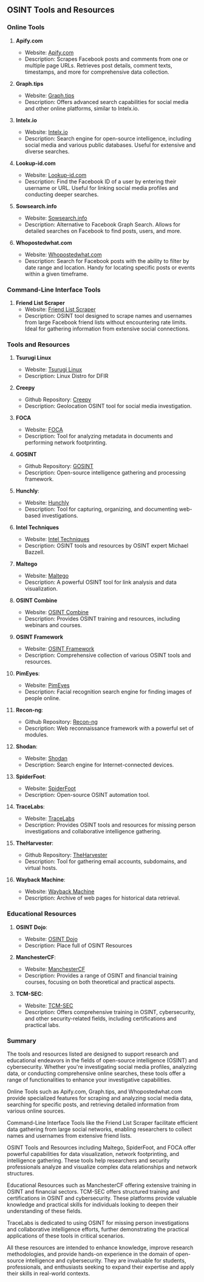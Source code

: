 ## OSINT Tools and Resources

### Online Tools

1. **Apify.com**
   - Website: [Apify.com](https://apify.com)
   - Description: Scrapes Facebook posts and comments from one or multiple page URLs. Retrieves post details, comment texts, timestamps, and more for comprehensive data collection.

2. **Graph.tips**
   - Website: [Graph.tips](https://graph.tips)
   - Description: Offers advanced search capabilities for social media and other online platforms, similar to Intelx.io.

3. **Intelx.io**
   - Website: [Intelx.io](https://intelx.io)
   - Description: Search engine for open-source intelligence, including social media and various public databases. Useful for extensive and diverse searches.

4. **Lookup-id.com**
   - Website: [Lookup-id.com](https://lookup-id.com)
   - Description: Find the Facebook ID of a user by entering their username or URL. Useful for linking social media profiles and conducting deeper searches.

5. **Sowsearch.info**
   - Website: [Sowsearch.info](https://sowsearch.info)
   - Description: Alternative to Facebook Graph Search. Allows for detailed searches on Facebook to find posts, users, and more.

6. **Whopostedwhat.com**
   - Website: [Whopostedwhat.com](https://whopostedwhat.com)
   - Description: Search for Facebook posts with the ability to filter by date range and location. Handy for locating specific posts or events within a given timeframe.

### Command-Line Interface Tools

1. **Friend List Scraper**
   - Website: [Friend List Scraper](https://github.com/n0kovo/fb_friend_list_scraper)
   - Description: OSINT tool designed to scrape names and usernames from large Facebook friend lists without encountering rate limits. Ideal for gathering information from extensive social connections.

### Tools and Resources

1. **Tsurugi Linux**
   - Website: [Tsurugi Linux](https://tsurugi-linux.org/)
   - Description: Linux Distro for DFIR
   

2. **Creepy**
   - Github Repository: [Creepy](https://github.com/ilektrojohn/creepy)
   - Description: Geolocation OSINT tool for social media investigation.

3. **FOCA**
   - Website: [FOCA](https://www.elevenpaths.com/labstools/foca/index.html)
   - Description: Tool for analyzing metadata in documents and performing network footprinting.

4. **GOSINT**
   - Github Repository: [GOSINT](https://github.com/ciscocsirt/gosint)
   - Description: Open-source intelligence gathering and processing framework.

5. **Hunchly**:
   - Website: [Hunchly](https://www.hunch.ly/)
   - Description: Tool for capturing, organizing, and documenting web-based investigations.

6. **Intel Techniques**
   - Website: [Intel Techniques](https://inteltechniques.com/)
   - Description: OSINT tools and resources by OSINT expert Michael Bazzell.

7. **Maltego**
   - Website: [Maltego](https://www.maltego.com/)
   - Description: A powerful OSINT tool for link analysis and data visualization.

8. **OSINT Combine**
   - Website: [OSINT Combine](https://osintcombine.com/)
   - Description: Provides OSINT training and resources, including webinars and courses.

9. **OSINT Framework**
   - Website: [OSINT Framework](https://osintframework.com/)
   - Description: Comprehensive collection of various OSINT tools and resources.

10. **PimEyes**:
    - Website: [PimEyes](https://pimeyes.com/en)
    - Description: Facial recognition search engine for finding images of people online.

11. **Recon-ng**:
    - Github Repository: [Recon-ng](https://github.com/lanmaster53/recon-ng)
    - Description: Web reconnaissance framework with a powerful set of modules.
   
12. **Shodan**:
    - Website: [Shodan](https://www.shodan.io/)
    - Description: Search engine for Internet-connected devices.

13. **SpiderFoot**:
    - Website: [SpiderFoot](https://www.spiderfoot.net/)
    - Description: Open-source OSINT automation tool.

14. **TraceLabs**:
    - Website: [TraceLabs](https://www.tracelabs.org/)
    - Description: Provides OSINT tools and resources for missing person investigations and collaborative intelligence gathering.

15. **TheHarvester**:
    - Github Repository: [TheHarvester](https://github.com/laramies/theHarvester)
    - Description: Tool for gathering email accounts, subdomains, and virtual hosts.

16. **Wayback Machine**:
    - Website: [Wayback Machine](https://archive.org/web/)
    - Description: Archive of web pages for historical data retrieval.

### Educational Resources

1. **OSINT Dojo**:
   - Website: [OSINT Dojo](https://www.osintdojo.com/resources/)
   - Description: Place full of OSINT Resources

2. **ManchesterCF**:
   - Website: [ManchesterCF](https://manchestercf.com/)
   - Description: Provides a range of OSINT and financial training courses, focusing on both theoretical and practical aspects.

3. **TCM-SEC**:
   - Website: [TCM-SEC](https://academy.tcm-sec.com/)
   - Description: Offers comprehensive training in OSINT, cybersecurity, and other security-related fields, including certifications and practical labs.
  
### Summary

The tools and resources listed are designed to support research and educational endeavors in the fields of open-source intelligence (OSINT) and cybersecurity. Whether you're investigating social media profiles, analyzing data, or conducting comprehensive online searches, these tools offer a range of functionalities to enhance your investigative capabilities.

Online Tools such as Apify.com, Graph.tips, and Whopostedwhat.com provide specialized features for scraping and analyzing social media data, searching for specific posts, and retrieving detailed information from various online sources.

Command-Line Interface Tools like the Friend List Scraper facilitate efficient data gathering from large social networks, enabling researchers to collect names and usernames from extensive friend lists.

OSINT Tools and Resources including Maltego, SpiderFoot, and FOCA offer powerful capabilities for data visualization, network footprinting, and intelligence gathering. These tools help researchers and security professionals analyze and visualize complex data relationships and network structures.

Educational Resources such as ManchesterCF offering extensive training in OSINT and financial sectors. TCM-SEC offers structured training and certifications in OSINT and cybersecurity. These platforms provide valuable knowledge and practical skills for individuals looking to deepen their understanding of these fields.

TraceLabs is dedicated to using OSINT for missing person investigations and collaborative intelligence efforts, further demonstrating the practical applications of these tools in critical scenarios.

All these resources are intended to enhance knowledge, improve research methodologies, and provide hands-on experience in the domain of open-source intelligence and cybersecurity. They are invaluable for students, professionals, and enthusiasts seeking to expand their expertise and apply their skills in real-world contexts.
